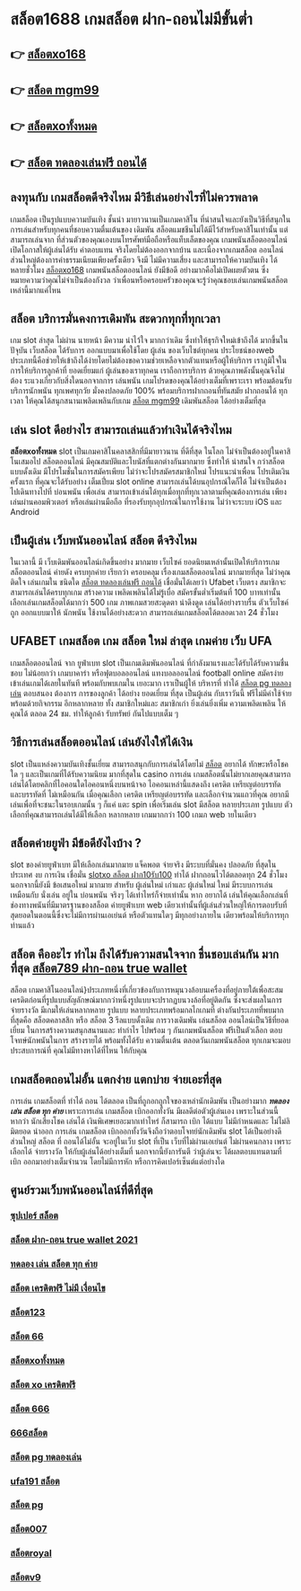 # สล็อต1688  เกมสล็อต ฝาก-ถอนไม่มีขั้นต่ำ 

## 👉 [สล็อตxo168](https://www.gamblerape.com/demogame/)
## 👉 [สล็อต mgm99](https://m.gamblerape.com/login?action=register)
## 👉 [สล็อตxoทั้งหมด](https://m.gamblerape.com/login?action=login)
## 👉 [สล็อต ทดลองเล่นฟรี ถอนได้](https://m.gamblerape.com/login?action=login)

## ลงทุนกับ เกมสล็อตดีจริงไหม มีวิธีเล่นอย่างไรที่ไม่ควรพลาด

เกมสล็อต เป็นรูปแบบความบันเทิง ชั้นนำ  มายาวนานเป็นเกมคาสิโน ที่น่าสนใจและยังเป็นวิธีที่สนุกในการเล่นสำหรับทุกคนที่ชอบความตื่นเต้นของ เดิมพัน สล็อตแมชชีนไม่ได้มีไว้สำหรับคาสิโนเท่านั้น แต่สามารถเล่นจาก ที่ส่วนตัวของคุณเองบนโทรศัพท์มือถือหรือแท็บเล็ตของคุณ เกมพนันสล็อตออนไลน์ เปิดโอกาสให้ผู้เล่นได้รับ ค่าตอบแทน จริงโดยไม่ต้องออกจากบ้าน และเนื่องจากเกมสล็อต ออนไลน์ส่วนใหญ่ต้องการค่าธรรมเนียมเพียงครั้งเดียว จึงมี ไม่มีความเสี่ยง และสามารถให้ความบันเทิง ได้หลายชั่วโมง [สล็อตxo168](https://m.gamblerape.com/login?action=register)  เกมพนันสล็อตออนไลน์  ยังมีข้อดี อย่างมากคือไม่เปิดเผยตัวตน ซึ่งหมายความว่าคุณไม่จำเป็นต้องกังวล ว่าเพื่อนหรือครอบครัวของคุณจะรู้ว่าคุณชอบเล่นเกมพนันสล็อต เหล่านี้มากแค่ไหน


## สล็อต  บริการมั่นคงการเดิมพัน  สะดวกทุกที่ทุกเวลา

 เกม slot ล่าสุด ไม่ผ่าน นายหน้า มีความ น่าไว้ใจ มากกว่าเดิม ซึ่งทำให้ธุรกิจใหม่เข้าถึงได้  มากขึ้นในปัจุบัน เว็บสล็อต ได้รับการ ออกแบบมาเพื่อใช้โดย ผู้เล่น ของเว็บไซต์ทุกคน ประโยชน์ของweb ประเภทนี้คือช่วยให้เข้าถึงได้ง่ายโดยไม่ต้องขอความช่วยเหลือจากตัวแทนหรือผู้ให้บริการ เราภูมิใจในการให้บริการลูกค้าที่ ยอดเยี่ยมแก่ ผู้เล่นของเราทุกคน เราถือการบริการ ด้วยคุณภาพดังนั้นคุณจึงไม่ต้อง ระแวงเกี่ยวกับสิ่งใดนอกจากการ เล่นพนัน เกมโปรดของคุณได้อย่างเต็มที่เพราะเรา พร้อมต้อนรับ บริการนักพนัน ทุกเพศทุกวัย  มั่งคงปลอดภัย 100% พร้อมบริการฝากถอนที่ทันสมัย ฝากถอนได้ ทุกเวลา  ให้คุณได้สนุกสนานเพลิดเพลินกับเกม  [สล็อต mgm99](https://m.gamblerape.com/login?action=login) เดิมพันสล็อต  ได้อย่างเต็มที่สุด


## เล่น slot ดีอย่างไร สามารถเล่นแล้วทำเงินได้จริงไหม

 **สล็อตxoทั้งหมด** slot เป็นเกมคาสิโนคลาสสิกที่มีมายาวนาน   ที่ดีที่สุด ในโลก ไม่จำเป็นต้องอยู่ในคาสิโนเสมอไป สล็อตออนไลน์ มีคุณสมบัติและโบนัสที่แตกต่างกันมากมาย ซึ่งทำให้ น่าสนใจ กว่าสล็อต แบบดั้งเดิม  มีโปรโมชั่นในการสมัครเพียบ ไม่ว่าจะโปรสมัครสมาชิกใหม่ โปรแนะนำเพื่อน โปรเติมเงินครั้งแรก ที่คุณจะได้รับอย่าง เต็มเปี่ยม  slot online สามารถเล่นได้บนอุปกรณ์ใดก็ได้ ไม่จำเป็นต้องไปเดินทางไปที่ บ่อนพนัน เพื่อเล่น สามารถเข้าเล่นได้ทุกเมื่อทุกที่ทุกเวลาตามที่คุณต้องการเล่น เพียงเล่นผ่านคอมพิวเตอร์ หรือเล่นผ่านมือถือ ที่รองรับทุกอุปกรณ์ในการใช้งาน ไม่ว่าจะระบบ iOS และ Android

##  เป็นผู้เล่น เว็บพนันออนไลน์  สล็อต  ดีจริงไหม

 ในเวลานี้ มี เว็บเดิมพันออนไลน์เกิดขึ้นอย่าง มากมาย เว็บไซค์ ยอดนิยมเหล่านั้นเปิดให้บริการเกมสล็อตออนไลน์ ค่ายดัง ครบทุกค่าย  เรียกว่า ครอบคลุม เรื่องเกมสล็อตออนไลน์ มากมายที่สุด  ไม่ว่าคุณ ติดใจ เล่นเกมใน ชนิดใด  [สล็อต ทดลองเล่นฟรี ถอนได้](https://m.gamblerape.com/login?action=register) เชื่อมั่นได้เลยว่า Ufabet เว็บตรง  สมาชิกจะสามารถเล่นได้ครบทุกเกม สร้างความ เพลิดเพลินได้ไม่รู้เบื่อ สมัครขั้นต่ำเริ่มต้นที่ 100 บาทเท่านั้น เลือกเล่นเกมสล็อตได้มากว่า 500 เกม ภาพเกมสวยสะดุดตา น่าดึงดูด เล่นได้อย่างราบรื่น ตัวเว็บไซค์ถูก ออกแบบมาให้ นักพนัน ใช้งานได้อย่างสะดวก สามารถเล่นเกมสล็อตได้ตลอดเวลา 24 ชั่วโมง

## UFABET เกมสล็อต  เกม สล็อต ใหม่ ล่าสุด เกมค่าย เว็บ UFA

เกมสล็อตออนไลน์ จาก ยูฟ่าเบท  slot  เป็นเกมเดิมพันออนไลน์ ที่กำลังมาแรงและได้รับได้รับความชื่นชอบ ไม่น้อยกว่า  เกมบาคาร่า  หรือฟุตบอลออนไลน์ แทงบอลออนไลน์ football online  สมัครง่าย เข้าเล่นเกมได้เลยในทันที พร้อมกับพบเกมใน เยอะมาก เราเป็นผู้ให้ บริหารที่ ทำได้ [สล็อต pg ทดลองเล่น](https://m.gamblerape.com/login?action=register) ตอบสนอง ต้องการ  การของลูกค้า ได้อย่าง ยอดเยี่ยม ที่สุด  เป็นผู้เล่น กับเราวันนี้ ฟรีไม่มีค่าใช้จ่าย พร้อมด้วยกิจกรรม อีกหลากหลาย  ทั้ง สมาชิกใหม่และ สมาชิกเก่า ยิ่งเล่นยิ่งเพิ่ม ความเพลิดเพลิน ให้คุณได้ ตลอด 24 ชม.  ทำให้ลูกค้า รับทรัพย์ กันไปแบบเต็ม ๆ


## วิธีการเล่นสล็อตออนไลน์  เล่นยังไงให้ได้เงิน

 slot เป็นแหล่งความบันเทิงชั้นเยี่ยม สามารถสนุกกับการเล่นได้โดยไม่ [สล็อต](https://m.gamblerape.com/login?action=login) อยากได้ ทักษะหรือโชคใด ๆ และเป็นเกมที่ได้รับความนิยม มากที่สุดใน casino  การเล่น เกมสล็อตนั้นไม่ยากเลยคุณสามารถเล่นได้โดยคลิกที่ไอคอนใดไอคอนหนึ่งบนหน้าจอ ไอคอนเหล่านี้แสดงถึง เครดิต  เหรียญต่อบรรทัด และบรรทัดที่ ไม่เหมือนกัน  เมื่อคุณเลือก เครดิต   เหรียญต่อบรรทัด และเลือกจำนวนแถวที่คุณ อยากมีเล่นเพื่อที่จะชนะในรอบเกมนั้น ๆ ก็แค่ แตะ   spin เพื่อเริ่มเล่น slot มีสล็อต หลายประเภท รูปแบบ ตัวเลือกที่คุณสามารถเล่นได้มีให้เลือก หลากหลาย เกมมากกว่า 100 เกมภ web ายในเดียว


## สล็อตค่ายยูฟ่า มีข้อดียังไงบ้าง ?
 slot ของค่ายยูฟ่าเบท  มีให้เลือกเล่นมากมาย  แจ็คพอต จ่ายจริง มีระบบที่มั่นคง ปลอดภัย  ที่สุดในประเทศ  งบ การเงิน  เชื่อมั่น [slotxo สล็อต ฝาก10รับ100](https://www.gamblerape.com/demogame/)  ทำได้  ฝากถอนไวได้ตลอดทุก 24 ชั่วโมง นอกจากนี้ยังมี ข้อเสนอใหม่ มากมาย สำหรับ ผู้เล่นใหม่ เก่าและ ผู้เล่นใหม่ ใหม่ มีระบบการเล่น เหมือนกับ  นั่งเล่น อยู่ใน บ่อนพนัน จริงๆ ได้เท่าไหร่ก็จ่ายเท่านั้น หาก อยากได้ เล่นให้คุณเลือกเล่นที่ ช่องทางพนันที่มีมาตรฐานของสล็อต ค่ายยูฟ่าเบท  web เดียวเท่านั้นที่ผู้เล่นส่วนใหญ่ให้การตอบรับที่ สุดยอดในตอนนี้ซึ่งจะไม่มีการผ่านเอเย่นต์ หรือตัวแทนใดๆ มีทุกอย่างภายใน เดียวพร้อมให้บริการทุกท่านแล้ว

## สล็อต  คืออะไร ทำไม ถึงได้รับความสนใจจาก ชื่นชอบเล่นกัน มากที่สุด [สล็อต789 ฝาก-ถอน true wallet]() 

สล็อต เกมคาสิโนออนไลน์}ประเภทหนึ่งที่เกี่ยวข้องกับการหมุนวงล้อบนเครื่องที่อยู่ภายใต้เพื่อสะสมเครดิตก่อนที่รูปแบบสัญลักษณ์มากกว่าหนึ่งรูปแบบจะปรากฏบนวงล้อที่อยู่ติดกัน ซึ่งจะส่งผลในการ จ่ายรางวัล มีเกมให้เล่นหลากหลาย รูปแบบ  หลายประเภทพร้อมกลไกเกมที่ ต่างกันประเภทที่พบมากที่สุดคือ สล็อตคลาสสิก หรือ สล็อต 3 รีลแบบดั้งเดิม  การวางเดิมพัน เล่นสล็อต ออนไลน์เป็นวิธีที่ยอดเยี่ยม ในการสร้างความสนุกสนานและ ทำกำไร ไปพร้อม ๆ กันเกมพนันสล็อต ฟรีเป็นตัวเลือก ตอบโจทษ์นักพนันในการ สร้างรายได้ พร้อมทั้งได้รับ ความตื่นเต้น ตลอดวันเกมพนันสล็อต ทุกเกมจะมอบประสบการณ์ที่ คุณไม่มีทางหาได้ที่ไหน ให้กับคุณ


##  เกมสล็อตถอนไม่อั้น แตกง่าย แตกบ่าย จ่ายเอะที่สุด

การเล่น เกมสล็อตที่ ทำได้ ถอน  ได้ตลอด  เป็นที่ถูกอกถูกใจของเหล่านักเดิมพัน  เป็นอย่างมาก ***ทดลอง เล่น สล็อต ทุก ค่าย*** เพราะการเล่น เกมสล็อต  เบิกออกทั้งวัน มีผลดีต่อตัวผู้เล่นเอง เพราะในส่วนนี้หากว่า นักเสี่ยงโชค เล่นได้ เงินพิเศษเยอะมากเท่าไหร่ ก็สามารถ   เบิก ได้แบบ ไม่มีกำหนดและ ไม่ไม่ลิมิตยอด นำออก การเล่น เกมสล็อต  เบิกออกทั้งวันจึงถือว่าตอบโจทย์นักเดิมพัน   slot ได้เป็นอย่างดี ส่วนใหญ่ สล็อต ที่ ถอนได้ไม่อั้น จะอยู่ในเว็บ slot ที่เป็น  เว็บที่ไม่ผ่านเอเย่นต์  ไม่ผ่านคนกลาง  เพราะ เลือกได้ จ่ายรางวัล ให้กับผู้เล่นได้อย่างเต็มที่ นอกจากนี้ยังการันตี  ว่าผู้เล่นจะ ได้ผลตอบแทนตามที่ เบิก ออกมาอย่างเต็มจำนวน โดยไม่มีการหัก หรือการคิดเปอร์เซ็นต์แต่อย่างใด 


## ศูนย์รวมเว็บพนันออนไลน์ที่ดีที่สุด

### [ซุปเปอร์ สล็อต](https://atom.io/themes/เว็บเกมทดลองเล่นสล็อตฟรี%20สล็อต%20เครดิตฟรี%2050%20ไม่ต้องฝากก่อน%20ไม่ต้องแชร์%20สล็อตออนไลน์%20PGSLOT%20สล็อตฟรี%20รวมทุกเว็บดัง%20รวมทุกค่ายใหม่)
### [สล็อต ฝาก-ถอน true wallet 2021](https://atom.io/themes/ทดลองเล่นสล็อต%202022%20ไม่ต้องสมัคร%20สล็อต666%20สล็อตออนไลน์%20PGSLOT%20ทดลองเล่นสล็อต)
### [ทดลอง เล่น สล็อต ทุก ค่าย](https://atom.io/themes/เว็บตรง%20pg%20สล็อต%20สล็อตออนไลน์%20สล็อตPG%20ทดลองเล่นฟรี%20เล่นง่าย%20แตกไว%20รวมทุกค่ายใหม่%20อัพเดทเกมส์ใหม่2022)
### [สล็อต เครดิตฟรี ไม่มี เงื่อนไข](https://atom.io/themes/ทดลองเล่นสล็อต%202022%20ไม่ต้องสมัคร%20666สล็อต%20สล็อตออนไลน์%20PGSLOT%20สล็อตฟรี%20รวมทุกเว็บดัง%20รวมทุกค่ายใหม่)
### [สล็อต123](https://atom.io/themes/สมัคร%20สล็อตเว็บตรง%20สล็อตxoทั้งหมด%20สล็อตออนไลน์%20ทดลองเล่นสล็อตทุกค่าย%20เกมสล็อตที่ดีที่สุด%20ใหม่ล่าสุด2022)
### [สล็อต 66](https://atom.io/themes/เว็บตรง%20สล็อต%20joker%20สล็อตออนไลน์%20สล็อตPG%20ทดลองเล่นฟรี%20เล่นง่าย%20แตกไว%20รวมทุกค่ายใหม่%20อัพเดทเกมส์ใหม่2022)
### [สล็อตxoทั้งหมด](https://atom.io/themes/ทดลองเล่นสล็อต%202022%20ไม่ต้องสมัคร%20สล็อตroyal%20สล็อตออนไลน์%20PGSLOT%20สล็อตฟรี%20รวมทุกเว็บดัง%20รวมทุกค่ายใหม่)
### [สล็อต xo เครดิตฟรี](https://atom.io/themes/สมัคร%20สล็อตเว็บตรง%20สล็อต777%20ทดลองเล่น%20เกมสล็อต%20ใหม่ล่าสุด2022)
### [สล็อต 666](https://atom.io/themes/สมัคร%20สล็อตเว็บตรง%20สล็อต%20pg%20ทดลองเล่น%20สล็อตออนไลน์%20เกมสล็อตที่ดีที่สุด%20ใหม่ล่าสุด2022)
### [666สล็อต](https://atom.io/themes/สมัคร%20สล็อตเว็บตรง%20สล็อตxo%20ทดลองเล่น%20สล็อตออนไลน์%20เกมสล็อตที่ดีที่สุด%20ใหม่ล่าสุด2022)
### [สล็อต pg ทดลองเล่น](https://atom.io/themes/ทางเข้า%20เว็บตรง%20joker%20สล็อต777%20สล็อตออนไลน์%20สล็อตPG%20ทดลองเล่นฟรี%20เล่นง่าย%20แตกไว%20รวมทุกค่ายใหม่%202022)
### [ufa191 สล็อต](https://atom.io/themes/ทางเข้า%20เว็บตรง%20สล็อตv9%20สล็อตออนไลน์%20สล็อตPG%20ทดลองเล่นฟรี%20เล่นง่าย%20แตกไว%20ใหม่ล่าสุด2022)
### [สล็อต pg](https://atom.io/themes/สมัคร%20เว็บตรง%20joker%20สล็อต%20ฝาก10รับ100%20ไม่ผ่านเอเย่นต์%20สล็อตออนไลน์%20ทดลองเล่นสล็อตทุกค่าย%20ใหม่ล่าสุด2022)
### [สล็อต007](https://atom.io/themes/ทดลองเล่นสล็อต%202022%20ไม่ต้องสมัคร%20สล็อต%201234%20สล็อตออนไลน์%20PGSLOT%20ทดลองเล่นสล็อต)
### [สล็อตroyal](https://atom.io/themes/สมัคร%20สล็อตเว็บตรง%20สล็อต%20เว็บตรง%20ไม่ผ่านเอเย่นต์%20ฝากถอน%20ไม่มี%20ขั้นต่ำ%20ทดลองเล่น%20สล็อตออนไลน์%20เกมสล็อตที่ดีที่สุด%20ใหม่ล่าสุด2022)
### [สล็อตv9](https://atom.io/themes/เว็บเกมทดลองเล่นสล็อตฟรี%20สล็อต%20เครดิต%20ฟรี%20100%20ไม่%20ต้อง%20แชร์2021ล่าสุด%20สล็อตออนไลน์%20สล็อตPG%20รวมทุกค่ายใหม่%20อัพเดทเกมส์ใหม่2022)